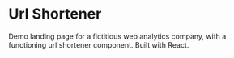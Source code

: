 # Url Shortener

Demo landing page for a fictitious web analytics company, with a functioning url shortener component. Built with React.
